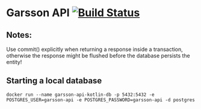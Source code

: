 # Garsson API [![Build Status](https://travis-ci.org/toefel18/garsson-api-kotlin.svg?branch=master)](https://travis-ci.org/toefel18/garsson-api-kotlin)

## Notes:

 Use commit() explicitly when returning a response inside a transaction, 
 otherwise the response might be flushed before the database persists the entity!


## Starting a local database 

    docker run --name garsson-api-kotlin-db -p 5432:5432 -e POSTGRES_USER=garsson-api -e POSTGRES_PASSWORD=garsson-api -d postgres